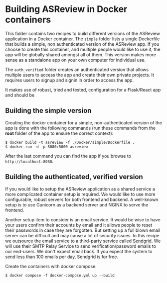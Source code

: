 # Building ASReview in Docker containers

This folder contains two recipes to build different versions of the ASReview application in a Docker container. The `simple` folder lists a single Dockerfile that builds a simple, non authenticated version of the ASReview app. If you choose to create this container, and multiple people would like to use it, the app will be globally shared amongst all of them. This version makes more sense as a standalone app on your own computer for individual use.

The `auth_verified` folder creates an authenticated version that allows multiple users to access the app and create their own private projects. It requires users to signup and signin in order to access the app. 



It makes use of robust, tried and tested, configuration for a Flask/React app and should be

## Building the simple version

Creating the docker container for a simple, non-authenticated version of the app is done with the following commands (run these commands from the __root__ folder of the app to ensure the correct context):

```
$ docker build -t asreview -f ./Docker/simple/Dockerfile .
$ docker run -d -p 8080:5000 asreview
```

After the last command you can find the app if you browse to `http://localhost:8080`.

## Building the authenticated, verified version

If you would like to setup the ASReview application as a shared service a more complicated container setup is required. We would like to use more configurable, robust servers for both frontend and backend. A well-known setup is to use Gunicorn as a backend server and NGINX to serve the frontend.

Another setup item to consider is an email service. It would be wise to have your users confirm their accounts by email and it allows people to reset their passwords in case they are forgotten. But setting up a full blown email server can be difficult and may cause a lot of security issues. In this recipe we outsource the email service to a third-party service called [Sendgrid](https://sendgrid.com/). We will use their SMTP Relay Service to send verification/password emails to our end-users. We don't expect email back. If you expect the system to send less than 100 emails per day, Sendgrid is for free.

Create the containers with docker compose:

```
$ docker compose -f docker-compose.yml up --build
```